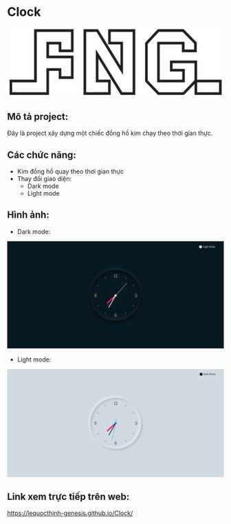 # Clock
<img src="https://github.com/lequocthinh-Genesis/FNG-demo-1/blob/master/assets/img/FNG-logo.png?raw=true">

## Mô tả project:

Đây là project xây dựng một chiếc đồng hồ kim chạy theo thời gian thực.

## Các chức năng:

- Kim đồng hồ quay theo thơi gian thực
- Thay đổi giao diện:
  - Dark mode
  - Light mode
  
## Hình ảnh:

- Dark mode:

<img src="https://github.com/lequocthinh-Genesis/Clock/blob/master/dark.jpg?raw=true">

- Light mode:

<img src="https://github.com/lequocthinh-Genesis/Clock/blob/master/light.jpg?raw=true">

## Link xem trực tiếp trên web:

https://lequocthinh-genesis.github.io/Clock/
